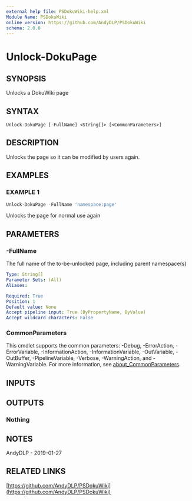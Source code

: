 ```yaml
---
external help file: PSDokuWiki-help.xml
Module Name: PSDokuWiki
online version: https://github.com/AndyDLP/PSDokuWiki
schema: 2.0.0
---
```


# Unlock-DokuPage

## SYNOPSIS
Unlocks a DokuWiki page

## SYNTAX

```
Unlock-DokuPage [-FullName] <String[]> [<CommonParameters>]
```

## DESCRIPTION
Unlocks the page so it can be modified by users again.

## EXAMPLES

### EXAMPLE 1
```powershell
Unlock-DokuPage -FullName 'namespace:page'
```

Unlocks the page for normal use again

## PARAMETERS

### -FullName
The full name of the to-be-unlocked page, including parent namespace(s)

```yaml
Type: String[]
Parameter Sets: (All)
Aliases:

Required: True
Position: 1
Default value: None
Accept pipeline input: True (ByPropertyName, ByValue)
Accept wildcard characters: False
```

### CommonParameters
This cmdlet supports the common parameters: -Debug, -ErrorAction, -ErrorVariable, -InformationAction, -InformationVariable, -OutVariable, -OutBuffer, -PipelineVariable, -Verbose, -WarningAction, and -WarningVariable. For more information, see [about_CommonParameters](http://go.microsoft.com/fwlink/?LinkID=113216).

## INPUTS

## OUTPUTS

### Nothing
## NOTES
AndyDLP - 2019-01-27

## RELATED LINKS

[https://github.com/AndyDLP/PSDokuWiki](https://github.com/AndyDLP/PSDokuWiki)

